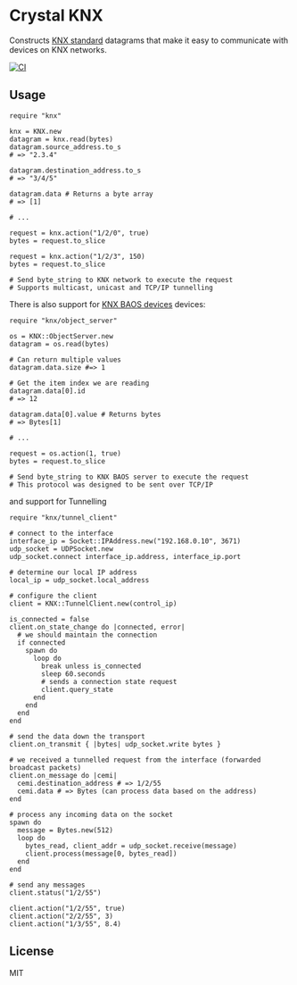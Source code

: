 # Crystal KNX

Constructs [KNX standard](https://en.wikipedia.org/wiki/KNX_(standard)) datagrams that make it easy to communicate with devices on KNX networks.

[![CI](https://github.com/spider-gazelle/knx/actions/workflows/ci.yml/badge.svg)](https://github.com/spider-gazelle/knx/actions/workflows/ci.yml)


## Usage

```crystal
require "knx"

knx = KNX.new
datagram = knx.read(bytes)
datagram.source_address.to_s
# => "2.3.4"

datagram.destination_address.to_s
# => "3/4/5"

datagram.data # Returns a byte array
# => [1]

# ...

request = knx.action("1/2/0", true)
bytes = request.to_slice

request = knx.action("1/2/3", 150)
bytes = request.to_slice

# Send byte_string to KNX network to execute the request
# Supports multicast, unicast and TCP/IP tunnelling

```

There is also support for [KNX BAOS devices](http://www.weinzierl.de/index.php/en/all-knx/knx-devices-en) devices:


```crystal
require "knx/object_server"

os = KNX::ObjectServer.new
datagram = os.read(bytes)

# Can return multiple values
datagram.data.size #=> 1

# Get the item index we are reading
datagram.data[0].id
# => 12

datagram.data[0].value # Returns bytes
# => Bytes[1]

# ...

request = os.action(1, true)
bytes = request.to_slice

# Send byte_string to KNX BAOS server to execute the request
# This protocol was designed to be sent over TCP/IP

```

and support for Tunnelling

```crystal
require "knx/tunnel_client"

# connect to the interface
interface_ip = Socket::IPAddress.new("192.168.0.10", 3671)
udp_socket = UDPSocket.new
udp_socket.connect interface_ip.address, interface_ip.port

# determine our local IP address
local_ip = udp_socket.local_address

# configure the client
client = KNX::TunnelClient.new(control_ip)

is_connected = false
client.on_state_change do |connected, error|
  # we should maintain the connection
  if connected
    spawn do
      loop do
        break unless is_connected
        sleep 60.seconds
        # sends a connection state request
        client.query_state
      end
    end
  end
end

# send the data down the transport
client.on_transmit { |bytes| udp_socket.write bytes }

# we received a tunnelled request from the interface (forwarded broadcast packets)
client.on_message do |cemi|
  cemi.destination_address # => 1/2/55
  cemi.data # => Bytes (can process data based on the address)
end

# process any incoming data on the socket
spawn do
  message = Bytes.new(512)
  loop do
    bytes_read, client_addr = udp_socket.receive(message)
    client.process(message[0, bytes_read])
  end
end

# send any messages
client.status("1/2/55")

client.action("1/2/55", true)
client.action("2/2/55", 3)
client.action("1/3/55", 8.4)
```

## License

MIT
